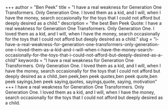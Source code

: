 +++
author = "Ben Peek"
title = "I have a real weakness for Generation One Transformers. Only Generation One. I loved them as a kid, and I will, when I have the money, search occasionally for the toys that I could not afford but deeply desired as a child."
description = "the best Ben Peek Quote: I have a real weakness for Generation One Transformers. Only Generation One. I loved them as a kid, and I will, when I have the money, search occasionally for the toys that I could not afford but deeply desired as a child."
slug = "i-have-a-real-weakness-for-generation-one-transformers-only-generation-one-i-loved-them-as-a-kid-and-i-will-when-i-have-the-money-search-occasionally-for-the-toys-that-i-could-not-afford-but-deeply-desired-as-a-child"
keywords = "I have a real weakness for Generation One Transformers. Only Generation One. I loved them as a kid, and I will, when I have the money, search occasionally for the toys that I could not afford but deeply desired as a child.,ben peek,ben peek quotes,ben peek quote,ben peek sayings,ben peek saying,quotes, sayings,quote, saying, motivation"
+++
I have a real weakness for Generation One Transformers. Only Generation One. I loved them as a kid, and I will, when I have the money, search occasionally for the toys that I could not afford but deeply desired as a child.
